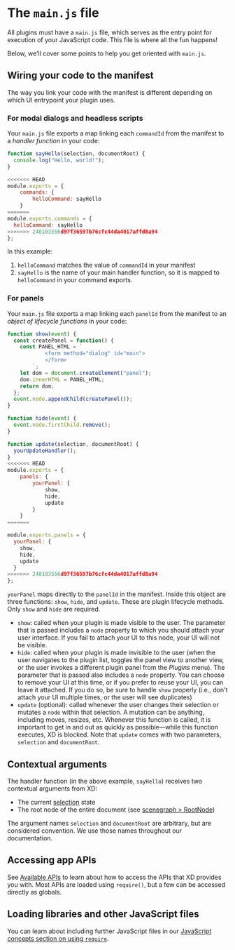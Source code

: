 # The `main.js` file

All plugins must have a `main.js` file, which serves as the entry point for execution of your JavaScript code. This file is where all the fun happens!

Below, we'll cover some points to help you get oriented with `main.js`.

## Wiring your code to the manifest

The way you link your code with the manifest is different depending on which UI entrypoint your plugin uses.

### For modal dialogs and headless scripts

Your `main.js` file exports a map linking each `commandId` from the manifest to a _handler function_ in your code:

```js
function sayHello(selection, documentRoot) {
  console.log("Hello, world!");
}

<<<<<<< HEAD
module.exports = {
    commands: {
        helloCommand: sayHello
    }
=======
module.exports.commands = {
  helloCommand: sayHello
>>>>>>> 248103556d97f36597b76cfc44da4017affd8a94
};
```

In this example:

1. `helloCommand` matches the value of `commandId` in your manifest
1. `sayHello` is the name of your main handler function, so it is mapped to `helloCommand` in your command exports.

### For panels

Your `main.js` file exports a map linking each `panelId` from the manifest to an _object of lifecycle functions_ in your code:

```js
function show(event) {
  const createPanel = function() {
    const PANEL_HTML = `
            <form method="dialog" id="main">
            </form>
        `;
    let dom = document.createElement("panel");
    dom.innerHTML = PANEL_HTML;
    return dom;
  };
  event.node.appendChild(createPanel());
}

function hide(event) {
  event.node.firstChild.remove();
}

function update(selection, documentRoot) {
  yourUpdateHandler();
}
<<<<<<< HEAD
module.exports = {
    panels: {
        yourPanel: {
            show,
            hide,
            update
        }
    }
=======

module.exports.panels = {
  yourPanel: {
    show,
    hide,
    update
  }
>>>>>>> 248103556d97f36597b76cfc44da4017affd8a94
};
```

`yourPanel` maps directly to the `panelId` in the manifest. Inside this object are three functions: `show`, `hide`, and `update`. These are plugin lifecycle methods. Only `show` and `hide` are required.

- `show`: called when your plugin is made visible to the user. The parameter that is passed includes a `node` property to which you should attach your user interface. If you fail to attach your UI to this node, your UI will not be visible.
- `hide`: called when your plugin is made invisible to the user (when the user navigates to the plugin list, toggles the panel view to another view, or the user invokes a different plugin panel from the _Plugins_ menu). The parameter that is passed also includes a `node` property. You can choose to remove your UI at this time, or if you prefer to reuse your UI, you can leave it attached. If you do so, be sure to handle `show` properly (i.e., don't attach your UI multiple times, or the user will see duplicates)
- `update` (optional): called whenever the user changes their selection or mutates a `node` within that selection. A mutation can be anything, including moves, resizes, etc. Whenever this function is called, it is important to get in and out as quickly as possible—while this function executes, XD is blocked. Note that `update` comes with two parameters, `selection` and `documentRoot`.

## Contextual arguments

The handler function (in the above example, `sayHello`) receives two contextual arguments from XD:

- The current [selection](../selection.md) state
- The root node of the entire document (see [scenegraph > RootNode](../scenegraph.md#rootnode))

The argument names `selection` and `documentRoot` are arbitrary, but are considered convention. We use those names throughout our documentation.

## Accessing app APIs

See [Available APIs](../core/apis.md) to learn about how to access the APIs that XD provides you with. Most APIs are loaded using `require()`, but a few can be accessed directly as globals.

## Loading libraries and other JavaScript files

You can learn about including further JavaScript files in our [JavaScript concepts section on using `require`](/reference/javascript/javascript-support.html#can-i-use-require).
